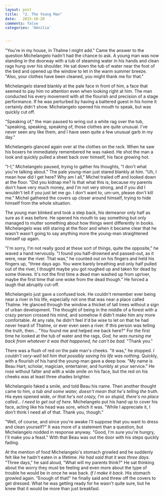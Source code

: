 ```yaml
---
layout: post
title:  "2. The Young Man"
date:   2015-10-20
comments: false
categories: 'Omnitia'


---
```


"You're in my house, in Thalme I might add." Came the answer to the
question Michelangelo hadn't had the chance to ask. A young man was now
standing in the doorway with a tub of steaming water in his hands and
clean rags hung over his shoulder. He sat down the tub of water near the
foot of the bed and opened up the window to let in the warm summer
breeze. "Also, your clothes have been cleaned, you might thank me for
that."

Michelangelo stared blankly at the pale face in front of him, a face
that seemed to pay him no attention even when looking right at him. The
man conducted his every movement with all the flourish and precision of
a stage performance. If he was perturbed by having a battered guest in
his home it certainly didn't show. Michelangelo opened his mouth to
speak, but was quickly cut off.

"Speaking of," the man paused to wring out a white rag over the tub,
"speaking, speaking, speaking of, those clothes are quite unusual. I've
never seen any like them, and I have seen quite a few unusual garb in my
day."

Michelangelo glanced again over at the clothes on the rack. When he saw
his boxers he immediately remembered he was naked. He shot the man a
look and quickly pulled a sheet back over himself, his face growing hot.

"I-I," Michelangelo paused, trying to gather his thoughts, "I don't what
you're talking about." The pale young-man just stared blankly at him.
"Uh, I mean how did I get here? Why am I all," Michel trailed off and
looked down at the floor. "Did you kidnap me? Is that what this is,
because my parents don't have very much money, and I'm not very strong,
and if you did I wouldn't tell if you just let me go. I don't want to,
um-um, please don't kill me." Michel gathered the covers up closer
around himself, trying to hide himself from the whole situation.

The young man blinked and took a step back, his demeanor only half as
sure as it was before. He opened his mouth to say something but only
managed to mutter something about how things went differently in books.
Michelangelo was still staring at the floor and when it became clear
that he wasn't wasn't going to say anything more the young-man
straightened himself up again.

"I'm sorry, I'm not really good at these sort of things, quite the
opposite," he waved a hand nervously. "I found you half-drowned and
passed-out, as it were, near the river. That was," he counted out on his
fingers and held his fingers up, "three days ago. You were barely
breathing and only half pulled out of the river, I thought maybe you got
roughed up and taken for dead by some thieves. It's not the first time a
dead man washed up from upriver, maybe the first time that one woke from
the dead though." He forced a laugh that abruptly cut-off.

Michelangelo just gave a confused look. He couldn't remember ever being
near a river in his life, especially not one that was near a place
called Thalme. He glanced through the window a thicket of tall trees
without a sign of urban development. The thought of being in the middle
of a forest with a crazy person crossed his mind, and somehow it didn't
make him any more comfortable. At any rate, he didn't feel it'd be wise
to let on that he had never heard of Thalme, or ever even seen a river.
If this person was telling the truth, then... "You found me and helped
me back here?" For the first time he looked at the tub of water and the
rags, *God, he was nursing me back from whatever it was that happened,
he can't be bad.* "Thank you."

There was a flush of red on the pale man's cheeks. "It was," he stopped.
*I couldn't very-well tell him that possibly saving his life was
nothing.* Quickly, with a flourish of his hand the young-man gave a deep
bow. "My name is Beau Hart; scholar, magician, entertainer, and humbly
at your service." He rose without falter and with a wide smile on his
face, but the red on his cheeks was at least three shades brighter.

Michelangelo faked a smile, and told Beau his name. Then another thought
came to him, *a tub and some water, doesn't mean that he's telling the
truth.* His eyes opened wide, *or that he's not crazy, I'm so stupid,
there's no place called... I need to get out of here.* Michelangelo put
his hand up to cover his face, acting like his head was sore, which it
was. "While I appreciate it, I don't think I need all of that. Thank
you, though."

"Well, of course, and since you're awake I'll suppose that you want to
dress and clean yourself?" It was more of a statement than a question,
but Michelangelo nodded in response anyway. "Good, I'm sure you're
hungry, I'll make you a feast." With that Beau was out the door with his
steps quickly fading.

At the mention of food Michelangelo's stomach growled and he suddenly
felt like he hadn't eaten in a lifetime. *He had said that it was three
days.* "Three days," he said aloud, "What will my parents think?" He sat
thinking about the worry they must be feeling and even more about the
type of trouble he would be in once he was back. *If I make it back.*
His stomach growled again. "Enough of that!" he finally said and threw
off the covers to get dressed. What he was getting ready for he wasn't
quite sure, but he knew that it would be more than just breakfast.
